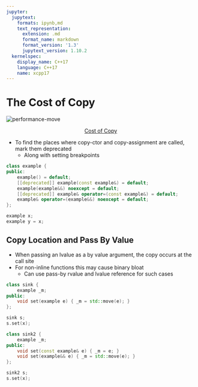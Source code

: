 ```yaml
---
jupyter:
  jupytext:
    formats: ipynb,md
    text_representation:
      extension: .md
      format_name: markdown
      format_version: '1.3'
      jupytext_version: 1.10.2
  kernelspec:
    display_name: C++17
    language: C++17
    name: xcpp17
---
```


<!-- #region slideshow={"slide_type": "slide"} -->
# The Cost of Copy

![performance-move](img/performance-move.png)

<div style="text-align:center">
    <a style="text-align:center" href="http://quick-bench.com/0wIVJCnNL8z7oRGL7SpR24d2ytQ">Cost of Copy</a>
</div>

<!-- #endregion -->

<!-- #region slideshow={"slide_type": "slide"} -->
- To find the places where copy-ctor and copy-assignment are called, mark them deprecated
    - Along with setting breakpoints
<!-- #endregion -->

```c++ slideshow={"slide_type": "fragment"}
class example {
public:
    example() = default;
    [[deprecated]] example(const example&) = default;
    example(example&&) noexcept = default;
    [[deprecated]] example& operator=(const example&) = default;
    example& operator=(example&&) noexcept = default;
};
```

```c++ slideshow={"slide_type": "slide"}
example x;
example y = x;
```

<!-- #region slideshow={"slide_type": "slide"} -->
## Copy Location and Pass By Value

- When passing an lvalue as a by value argument, the copy occurs at the call site
- For non-inline functions this may cause binary bloat
    - Can use pass-by rvalue and lvalue reference for such cases
<!-- #endregion -->

```c++ slideshow={"slide_type": "fragment"}
class sink {
    example _m;
public:
    void set(example e) { _m = std::move(e); }
};
```

```c++ slideshow={"slide_type": "slide"}
sink s;
s.set(x);
```

```c++ slideshow={"slide_type": "slide"}
class sink2 {
    example _m;
public:
    void set(const example& e) { _m = e; }
    void set(example&& e) { _m = std::move(e); }
};
```

```c++ slideshow={"slide_type": "fragment"}
sink2 s;
s.set(x);
```
